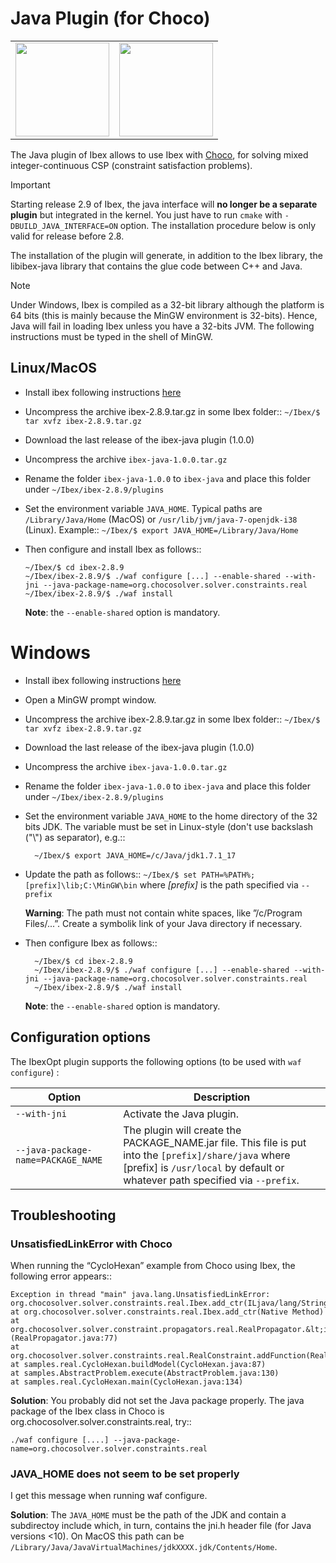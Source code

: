 
 # Java Plugin (for Choco)

<table>
<tr>
  <td><image src="http://ibex-team.github.io/ibex-lib/_images/ibex.jpg" style="height:150px" /></td>
  <td><image src="http://ibex-team.github.io/ibex-lib/_images/choco.png" style="height:150px" /></td>
</tr>
</table>
  
The Java plugin of Ibex allows to use Ibex with [Choco](https://choco-solver.org/), for solving mixed integer-continuous CSP
(constraint satisfaction problems).

> [!IMPORTANT]
> Starting release 2.9 of Ibex, the java interface will **no longer be a separate plugin** but integrated in the kernel.
> You just have to run `cmake` with `-DBUILD_JAVA_INTERFACE=ON` option.
> The installation procedure below is only valid for release before 2.8.

 The installation of the plugin will generate, in addition to the Ibex library, the libibex-java library that contains the glue code between C++ and Java.

> [!NOTE]
> Under Windows, Ibex is compiled as a 32-bit library although the platform is 64 bits (this is mainly because the MinGW environment is 32-bits). Hence, Java will fail in loading Ibex unless you have a 32-bits JVM.
> The following instructions must be typed in the shell of MinGW.

## Linux/MacOS
- Install ibex following instructions [here ](http://ibex-team.github.io/ibex-lib/install.html)
- Uncompress the archive ibex-2.8.9.tar.gz in some Ibex folder::
	`~/Ibex/$ tar xvfz ibex-2.8.9.tar.gz` 
- Download the last release of the ibex-java plugin (1.0.0)
- Uncompress the archive `ibex-java-1.0.0.tar.gz`
- Rename the folder `ibex-java-1.0.0` to `ibex-java` and place this folder under `~/Ibex/ibex-2.8.9/plugins`
- Set the environment variable ``JAVA_HOME``. Typical paths are ``/Library/Java/Home`` (MacOS) or ``/usr/lib/jvm/java-7-openjdk-i38`` (Linux). Example::
  ``~/Ibex/$ export JAVA_HOME=/Library/Java/Home``

- Then configure and install Ibex as follows::
  ```
  ~/Ibex/$ cd ibex-2.8.9
  ~/Ibex/ibex-2.8.9/$ ./waf configure [...] --enable-shared --with-jni --java-package-name=org.chocosolver.solver.constraints.real
  ~/Ibex/ibex-2.8.9/$ ./waf install
	```
  **Note**: the ``--enable-shared`` option is mandatory. 

# Windows
- Install ibex following instructions [here ](http://ibex-team.github.io/ibex-lib/install.html)
- Open a MinGW prompt window. 
- Uncompress the archive ibex-2.8.9.tar.gz in some Ibex folder::
	``~/Ibex/$ tar xvfz ibex-2.8.9.tar.gz``
- Download the last release of the ibex-java plugin (1.0.0)
- Uncompress the archive ``ibex-java-1.0.0.tar.gz``
- Rename the folder ``ibex-java-1.0.0`` to ``ibex-java`` and place this folder under ``~/Ibex/ibex-2.8.9/plugins``
- Set the environment variable ``JAVA_HOME`` to the home directory of the 32 bits JDK. The variable must be set in Linux-style (don't use backslash ("\\") as separator), e.g.::
  ```
	~/Ibex/$ export JAVA_HOME=/c/Java/jdk1.7.1_17
  ```
- Update the path as follows::
  ``~/Ibex/$ set PATH=%PATH%;[prefix]\lib;C:\MinGW\bin``
  where *[prefix]* is the path specified via ``--prefix``
	
  **Warning**: The path must not contain white spaces, like ”/c/Program Files/...”. Create a symbolik link of your Java directory if necessary.

- Then configure Ibex as follows::

  ```
	~/Ibex/$ cd ibex-2.8.9
	~/Ibex/ibex-2.8.9/$ ./waf configure [...] --enable-shared --with-jni --java-package-name=org.chocosolver.solver.constraints.real
	~/Ibex/ibex-2.8.9/$ ./waf install
  ```
  
  **Note**: the ``--enable-shared`` option is mandatory. 

## Configuration options

The IbexOpt plugin supports the following options (to be used with `waf configure`) :

| Option | Description |
| --- | --- |
|`--with-jni`| Activate the Java plugin. |
|`--java-package-name=PACKAGE_NAME`| The plugin will create the PACKAGE_NAME.jar file. This file is put into the ``[prefix]/share/java`` where [prefix] is ``/usr/local`` by default or whatever path specified via ``--prefix``.|

## Troubleshooting

### UnsatisfiedLinkError with Choco

When running the “CycloHexan” example from Choco using Ibex, the following error appears::

	Exception in thread "main" java.lang.UnsatisfiedLinkError: org.chocosolver.solver.constraints.real.Ibex.add_ctr(ILjava/lang/String;I)V
	at org.chocosolver.solver.constraints.real.Ibex.add_ctr(Native Method)
	at org.chocosolver.solver.constraint.propagators.real.RealPropagator.&lt;init&gt;(RealPropagator.java:77)
	at org.chocosolver.solver.constraints.real.RealConstraint.addFunction(RealConstraint.java:82)
	at samples.real.CycloHexan.buildModel(CycloHexan.java:87)
	at samples.AbstractProblem.execute(AbstractProblem.java:130)
	at samples.real.CycloHexan.main(CycloHexan.java:134)

**Solution**: You probably did not set the Java package properly. The java package of the Ibex class in Choco is org.chocosolver.solver.constraints.real, try::

	./waf configure [....] --java-package-name=org.chocosolver.solver.constraints.real

### JAVA_HOME does not seem to be set properly

I get this message when running waf configure.

**Solution**: The ``JAVA_HOME`` must be the path of the JDK and contain a subdirectoy include which, in turn, contains the jni.h header file (for Java versions <10). 
On MacOS this path can be ``/Library/Java/JavaVirtualMachines/jdkXXXX.jdk/Contents/Home``.

